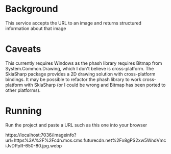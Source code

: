 ﻿# Background

This service accepts the URL to an image and returns structured information about that image

# Caveats

This currently requires Windows as the phash library requires Bitmap from System.Common.Drawing, which I don't believe is cross-platform.
The SkiaSharp package provides a 2D drawing solution with cross-platform bindings. It may be possible to refactor the phash library to
work cross-platform with SkiaSharp (or I could be wrong and Bitmap has been ported to other platforms).

# Running

Run the project and paste a URL such as this one into your browser

https://localhost:7036/imageinfo?url=https%3A%2F%2Fcdn.mos.cms.futurecdn.net%2Fx8gPS2xw5WndVmciJvDPpR-650-80.jpg.webp


